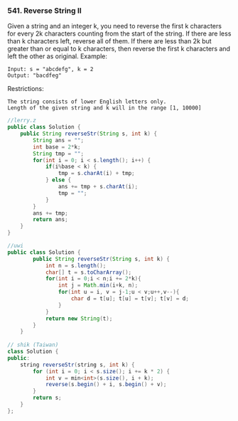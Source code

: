 
### 541. Reverse String II

Given a string and an integer k, you need to reverse the first k characters for every 2k characters counting from the start of the string. If there are less than k characters left, reverse all of them. If there are less than 2k but greater than or equal to k characters, then reverse the first k characters and left the other as original.
Example:
```
Input: s = "abcdefg", k = 2
Output: "bacdfeg"
```
Restrictions:
```
The string consists of lower English letters only.
Length of the given string and k will in the range [1, 10000]
```


```java
//lerry.z
public class Solution {
    public String reverseStr(String s, int k) {
        String ans = "";
        int base = 2*k;
        String tmp = "";
        for(int i = 0; i < s.length(); i++) {
            if(i%base < k) {
                tmp = s.charAt(i) + tmp;
            } else {
                ans += tmp + s.charAt(i);
                tmp = "";
            }
        }
        ans += tmp;
        return ans;
    }
}

//uwi
public class Solution {
	    public String reverseStr(String s, int k) {
	        int n = s.length();
	        char[] t = s.toCharArray();
	        for(int i = 0;i < n;i += 2*k){
	        	int j = Math.min(i+k, n);
	        	for(int u = i, v = j-1;u < v;u++,v--){
	        		char d = t[u]; t[u] = t[v]; t[v] = d;
	        	}
	        }
	        return new String(t);
	    }
	}	
  
// shik (Taiwan)
class Solution {
public:
    string reverseStr(string s, int k) {
        for (int i = 0; i < s.size(); i += k * 2) {
            int v = min<int>(s.size(), i + k);
            reverse(s.begin() + i, s.begin() + v);
        }
        return s;
    }
};
```
